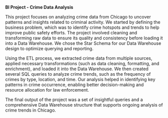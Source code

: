 **BI Project - Crime Data Analysis**

This project focuses on analyzing crime data from Chicago to uncover patterns and insights related to criminal activity. We started by defining the business problem, which was to identify crime hotspots and trends to help improve public safety efforts. The project involved cleaning and transforming raw data to ensure its quality and consistency before loading it into a Data Warehouse. We chose the Star Schema for our Data Warehouse design to optimize querying and reporting.

Using the ETL process, we extracted crime data from multiple sources, applied necessary transformations (such as data cleaning, formatting, and enrichment), and loaded it into the Data Warehouse. We then created several SQL queries to analyze crime trends, such as the frequency of crimes by type, location, and time. Our analysis helped in identifying key patterns in crime occurrence, enabling better decision-making and resource allocation for law enforcement.

The final output of the project was a set of insightful queries and a comprehensive Data Warehouse structure that supports ongoing analysis of crime trends in Chicago.
